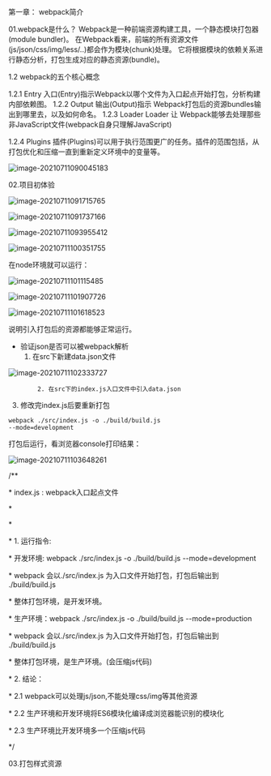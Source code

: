 第一章： webpack简介

01.webpack是什么？
				Webpack是一种前端资源构建工具，一个静态模块打包器(module bundler)。
				在Webpack看来，前端的所有资源文件(js/json/css/img/less/..)都会作为模块(chunk)处理。
				它将根据模块的依赖关系进行静态分析，打包生成对应的静态资源(bundle)。

1.2 webpack的五个核心概念

1.2.1 Entry
			入口(Entry)指示Webpack以哪个文件为入口起点开始打包，分析构建内部依赖图。
		1.2.2 Output
			输出(Output)指示 Webpack打包后的资源bundles输出到哪里去，以及如何命名。
		1.2.3 Loader
			Loader 让 Webpack能够去处理那些非JavaScript文件(webpack自身只理解JavaScript)

1.2.4 Plugins
			插件(Plugins)可以用于执行范围更广的任务。插件的范围包括，从打包优化和压缩一直到重新定义环境中的变量等。

![image-20210711090045183](C:\Users\Administrator\AppData\Roaming\Typora\typora-user-images\image-20210711090045183.png)

02.项目初体验

![image-20210711091715765](C:\Users\Administrator\AppData\Roaming\Typora\typora-user-images\image-20210711091715765.png)

![image-20210711091737166](C:\Users\Administrator\AppData\Roaming\Typora\typora-user-images\image-20210711091737166.png)

![image-20210711093955412](C:\Users\Administrator\AppData\Roaming\Typora\typora-user-images\image-20210711093955412.png)

![image-20210711100351755](C:\Users\Administrator\AppData\Roaming\Typora\typora-user-images\image-20210711100351755.png)

在node环境就可以运行：

![image-20210711101115485](C:\Users\Administrator\AppData\Roaming\Typora\typora-user-images\image-20210711101115485.png)

![image-20210711101907726](C:\Users\Administrator\AppData\Roaming\Typora\typora-user-images\image-20210711101907726.png)

![image-20210711101618523](C:\Users\Administrator\AppData\Roaming\Typora\typora-user-images\image-20210711101618523.png)

说明引入打包后的资源都能够正常运行。

* 验证json是否可以被webpack解析
  1. 在src下新建data.json文件

![image-20210711102333727](C:\Users\Administrator\AppData\Roaming\Typora\typora-user-images\image-20210711102333727.png)

			2. 在src下的index.js入口文件中引入data.json

3. 修改完index.js后要重新打包

<code>webpack ./src/index.js -o ./build/build.js --mode=development</code>

打包后运行，看浏览器console打印结果：

![image-20210711103648261](C:\Users\Administrator\AppData\Roaming\Typora\typora-user-images\image-20210711103648261.png)

  /**

 \* index.js : webpack入口起点文件

 \* 

 \* 

 \* 1. 运行指令:

 \* 开发环境: webpack ./src/index.js -o ./build/build.js --mode=development

 \*   webpack 会以./src/index.js 为入口文件开始打包，打包后输出到 ./build/build.js

 \*   整体打包环境，是开发环境。

 \* 生产环境：webpack ./src/index.js -o ./build/build.js --mode=production

 \*   webpack 会以./src/index.js 为入口文件开始打包，打包后输出到 ./build/build.js

 \*   整体打包环境，是生产环境。(会压缩js代码)

 \* 2. 结论：

 \* 2.1 webpack可以处理js/json,不能处理css/img等其他资源

 \* 2.2 生产环境和开发环境将ES6模块化编译成浏览器能识别的模块化

 \* 2.3 生产环境比开发环境多一个压缩js代码 

 */

03.打包样式资源 